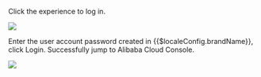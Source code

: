 <IntegrationDetailCard :title="`Use ${$localeConfig.brandName} IdP login Ali Cloud`">

Click the experience to log in.

![](~@imagesZhCn/integration/ali-cloud/4-2.v2.png)

Enter the user account password created in {{$localeConfig.brandName}}, click Login. Successfully jump to Alibaba Cloud Console.

![](~@imagesZhCn/integration/ali-cloud/4-3.png)

</IntegrationDetailCard>
